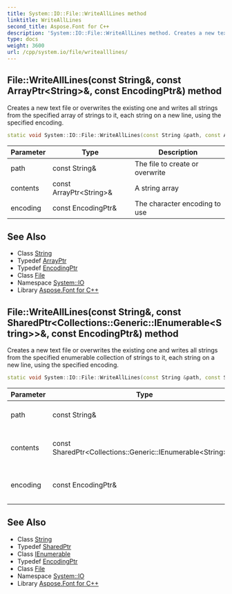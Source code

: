```yaml
---
title: System::IO::File::WriteAllLines method
linktitle: WriteAllLines
second_title: Aspose.Font for C++
description: 'System::IO::File::WriteAllLines method. Creates a new text file or overwrites the existing one and writes all strings from the specified array of strings to it, each string on a new line, using the specified encoding in C++.'
type: docs
weight: 3600
url: /cpp/system.io/file/writealllines/
---
```

## File::WriteAllLines(const String\&, const ArrayPtr\<String\>\&, const EncodingPtr\&) method


Creates a new text file or overwrites the existing one and writes all strings from the specified array of strings to it, each string on a new line, using the specified encoding.

```cpp
static void System::IO::File::WriteAllLines(const String &path, const ArrayPtr<String> &contents, const EncodingPtr &encoding=Text::Encoding::get_UTF8Unmarked())
```


| Parameter | Type | Description |
| --- | --- | --- |
| path | const String\& | The file to create or overwrite |
| contents | const ArrayPtr\<String\>\& | A string array |
| encoding | const EncodingPtr\& | The character encoding to use |

## See Also

* Class [String](../../../system/string/)
* Typedef [ArrayPtr](../../../system/arrayptr/)
* Typedef [EncodingPtr](../../../system/encodingptr/)
* Class [File](../)
* Namespace [System::IO](../../)
* Library [Aspose.Font for C++](../../../)
## File::WriteAllLines(const String\&, const SharedPtr\<Collections::Generic::IEnumerable\<String\>\>\&, const EncodingPtr\&) method


Creates a new text file or overwrites the existing one and writes all strings from the specified enumerable collection of strings to it, each string on a new line, using the specified encoding.

```cpp
static void System::IO::File::WriteAllLines(const String &path, const SharedPtr<Collections::Generic::IEnumerable<String>> &contents, const EncodingPtr &encoding=Text::Encoding::get_UTF8Unmarked())
```


| Parameter | Type | Description |
| --- | --- | --- |
| path | const String\& | The file to create or overwrite |
| contents | const SharedPtr\<Collections::Generic::IEnumerable\<String\>\>\& | An enumerable collection of strings |
| encoding | const EncodingPtr\& | The character encoding to use |

## See Also

* Class [String](../../../system/string/)
* Typedef [SharedPtr](../../../system/sharedptr/)
* Class [IEnumerable](../../../system.collections.generic/ienumerable/)
* Typedef [EncodingPtr](../../../system/encodingptr/)
* Class [File](../)
* Namespace [System::IO](../../)
* Library [Aspose.Font for C++](../../../)
